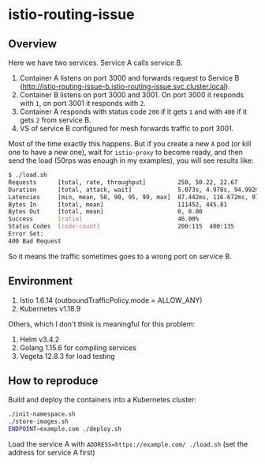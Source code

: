 # istio-routing-issue

## Overview

Here we have two services. Service A calls service B.

1. Container A listens on port 3000 and forwards request to Service B (http://istio-routing-issue-b.istio-routing-issue.svc.cluster.local).
2. Container B listens on port 3000 and 3001. On port 3000 it responds with `1`, on port 3001 it responds with `2`.
3. Container A responds with status code `200` if it gets `1` and with `400` if it gets `2` from service B.
4. VS of service B configured for mesh forwards traffic to port 3001.

Most of the time exactly this happens. But if you create a new `A` pod (or kill one to have a new one), wait for `istio-proxy` to become ready,
and then send the load (50rps was enough in my examples), you will see results like:

```bash
$ ./load.sh
Requests      [total, rate, throughput]         250, 50.22, 22.67
Duration      [total, attack, wait]             5.073s, 4.978s, 94.992ms
Latencies     [min, mean, 50, 90, 95, 99, max]  87.442ms, 116.672ms, 97.619ms, 161.549ms, 280.066ms, 324.486ms, 403.418ms
Bytes In      [total, mean]                     111452, 445.81
Bytes Out     [total, mean]                     0, 0.00
Success       [ratio]                           46.00%
Status Codes  [code:count]                      200:115  400:135  
Error Set:
400 Bad Request
```

So it means the traffic sometimes goes to a wrong port on service B.

## Environment

1. Istio 1.6.14 (outboundTrafficPolicy.mode = ALLOW_ANY)
2. Kubernetes v1.18.9

Others, which I don't think is meaningful for this problem:

1. Helm v3.4.2
2. Golang 1.15.6 for compiling services
3. Vegeta 12.8.3 for load testing

## How to reproduce

Build and deploy the containers into a Kubernetes cluster:

```bash
./init-namespace.sh
./store-images.sh
ENDPOINT=example.com ./deploy.sh
```

Load the service A with `ADDRESS=https://example.com/ ./load.sh` (set the address for service A first)

